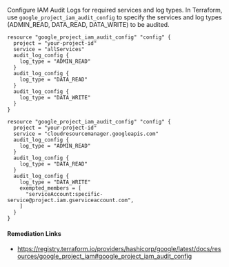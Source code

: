 
Configure IAM Audit Logs for required services and log types. In Terraform, use `google_project_iam_audit_config` to specify the services and log types (ADMIN_READ, DATA_READ, DATA_WRITE) to be audited.


```hcl
resource "google_project_iam_audit_config" "config" {
  project = "your-project-id"
  service = "allServices"
  audit_log_config {
    log_type = "ADMIN_READ"
  }
  audit_log_config {
    log_type = "DATA_READ"
  }
  audit_log_config {
    log_type = "DATA_WRITE"
  }
}
```
```hcl
resource "google_project_iam_audit_config" "config" {
  project = "your-project-id"
  service = "cloudresourcemanager.googleapis.com"
  audit_log_config {
    log_type = "ADMIN_READ"
  }
  audit_log_config {
    log_type = "DATA_READ"
  }
  audit_log_config {
    log_type = "DATA_WRITE"
    exempted_members = [
      "serviceAccount:specific-service@project.iam.gserviceaccount.com",
    ]
  }
}
```

#### Remediation Links
 - https://registry.terraform.io/providers/hashicorp/google/latest/docs/resources/google_project_iam#google_project_iam_audit_config

